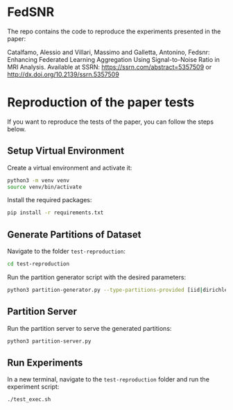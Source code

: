 # FedSNR
The repo contains the code to reproduce the experiments presented in the paper:

Catalfamo, Alessio and Villari, Massimo and Galletta, Antonino, Fedsnr: Enhancing Federated Learning Aggregation Using Signal-to-Noise Ratio in MRI Analysis. Available at SSRN: https://ssrn.com/abstract=5357509 or http://dx.doi.org/10.2139/ssrn.5357509

# Reproduction of the paper tests
If you want to reproduce the tests of the paper, you can follow the steps below.

## Setup Virtual Environment
Create a virtual environment and activate it:
```bash
python3 -m venv venv
source venv/bin/activate
```

Install the required packages:
```bash
pip install -r requirements.txt
```

## Generate Partitions of Dataset
Navigate to the folder `test-reproduction`:
```bash
cd test-reproduction
```

Run the partition generator script with the desired parameters:
```bash
python3 partition-generator.py --type-partitions-provided [iid|dirichlet] --num-partitions 30 --dataset [alzheimer|brain-tumor]
```

## Partition Server
Run the partition server to serve the generated partitions:
```bash
python3 partition-server.py
```

## Run Experiments
In a new terminal, navigate to the `test-reproduction` folder and run the experiment script:
```bash
./test_exec.sh
``` 

 
